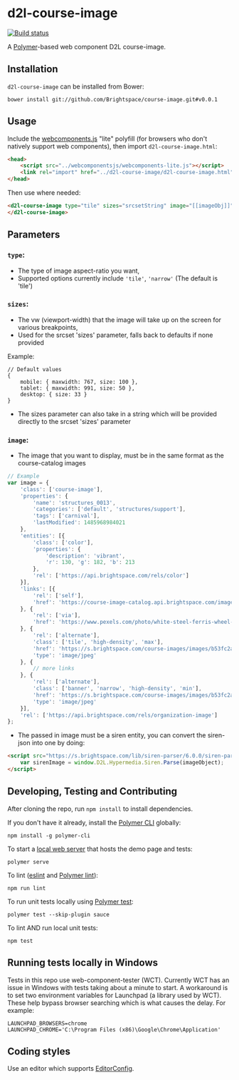 # d2l-course-image

[![Build status][ci-image]][ci-url]

A [Polymer](https://www.polymer-project.org)-based web component D2L course-image.

## Installation

`d2l-course-image` can be installed from Bower:

```shell
bower install git://github.com/Brightspace/course-image.git#v0.0.1
```

## Usage

Include the [webcomponents.js](http://webcomponents.org/polyfills/) "lite" polyfill (for browsers who don't natively support web components), then import `d2l-course-image.html`:

```html
<head>
	<script src="../webcomponentsjs/webcomponents-lite.js"></script>
	<link rel="import" href="../d2l-course-image/d2l-course-image.html">
</head>
```

Then use where needed:
<!---
```
<custom-element-demo>
  <template>
    <script src="../webcomponentsjs/webcomponents-lite.js"></script>
	<script src="https://s.brightspace.com/lib/siren-parser/6.0.0/siren-parser.js"></script>
    <link rel="import" href="d2l-course-image.html">
    <style>
      html {
        font-size: 20px;
      }
      body {
        letter-spacing: 0.01rem;
        font-size: 0.95rem;
        font-weight: 400;
        line-height: 1.4rem;
      }
    </style>
    <next-code-block></next-code-block>
	<script>
		var imageObject = {
			'class': ['course-image'],
			'properties': {
				'name': 'structures_0013',
				'categories': ['default', 'structures/support'],
				'tags': ['carnival'],
				'lastModified': 1485968984021
			},
			'entities': [{
				'class': ['color'],
				'properties': {
					'description': 'vibrant',
					'r': 130, 'g': 182, 'b': 213
				},
				'rel': ['https://api.brightspace.com/rels/color']
			}],
			'links': [{
				'rel': ['self'],
				'href': 'https://course-image-catalog.api.brightspace.com/images/b53fc2ae-0de4-41da-85ff-875372daeacc'
			}, {
				'rel': ['via'],
				'href': 'https://www.pexels.com/photo/white-steel-ferris-wheel-89505/'
			}, {
				'rel': ['alternate'],
				'class': ['tile', 'high-density', 'max'],
				'href': 'https://s.brightspace.com/course-images/images/b53fc2ae-0de4-41da-85ff-875372daeacc/tile-high-density-max-size.jpg',
				'type': 'image/jpeg'
			}, {
				'rel': ['alternate'],
				'class': ['banner', 'narrow', 'high-density', 'min'],
				'href': 'https://s.brightspace.com/course-images/images/b53fc2ae-0de4-41da-85ff-875372daeacc/banner-narrow-high-density-min-size.jpg',
				'type': 'image/jpeg'
			}],
			'rel': ['https://api.brightspace.com/rels/organization-image']
		};

		var sirenImage = window.D2L.Hypermedia.Siren.Parse(imageObject);
		document.body.querySelector('d2l-course-image').image = sirenImage;
	</script>
  </template>
</custom-element-demo>
```
-->
```html
<d2l-course-image type="tile" sizes="srcsetString" image="[[imageObj]]">
</d2l-course-image>
```

## Parameters

### `type`:
- The type of image aspect-ratio you want,
- Supported options currently include `'tile'`, `'narrow'` (The default is 'tile')

### `sizes`:
- The vw (viewport-width) that the image will take up on the screen for various breakpoints,
- Used for the srcset 'sizes' parameter, falls back to defaults if none provided

Example:

```
// Default values
{
	mobile: { maxwidth: 767, size: 100 },
	tablet: { maxwidth: 991, size: 50 },
	desktop: { size: 33 }
}
```

- The sizes parameter can also take in a string which will be provided directly to the srcset 'sizes' parameter

### `image`:
- The image that you want to display, must be in the same format as the course-catalog images

```js
// Example
var image = {
	'class': ['course-image'],
	'properties': {
		'name': 'structures_0013',
		'categories': ['default', 'structures/support'],
		'tags': ['carnival'],
		'lastModified': 1485968984021
	},
	'entities': [{
		'class': ['color'],
		'properties': {
			'description': 'vibrant',
			'r': 130, 'g': 182, 'b': 213
		},
		'rel': ['https://api.brightspace.com/rels/color']
	}],
	'links': [{
		'rel': ['self'],
		'href': 'https://course-image-catalog.api.brightspace.com/images/b53fc2ae-0de4-41da-85ff-875372daeacc'
	}, {
		'rel': ['via'],
		'href': 'https://www.pexels.com/photo/white-steel-ferris-wheel-89505/'
	}, {
		'rel': ['alternate'],
		'class': ['tile', 'high-density', 'max'],
		'href': 'https://s.brightspace.com/course-images/images/b53fc2ae-0de4-41da-85ff-875372daeacc/tile-high-density-max-size.jpg',
		'type': 'image/jpeg'
	}, {
		// more links
	}, {
		'rel': ['alternate'],
		'class': ['banner', 'narrow', 'high-density', 'min'],
		'href': 'https://s.brightspace.com/course-images/images/b53fc2ae-0de4-41da-85ff-875372daeacc/banner-narrow-high-density-min-size.jpg',
		'type': 'image/jpeg'
	}],
	'rel': ['https://api.brightspace.com/rels/organization-image']
};

```
- The passed in image must be a siren entity, you can convert the siren-json into one by doing:

```html
<script src="https://s.brightspace.com/lib/siren-parser/6.0.0/siren-parser.js">
	var sirenImage = window.D2L.Hypermedia.Siren.Parse(imageObject);
</script>
```

## Developing, Testing and Contributing

After cloning the repo, run `npm install` to install dependencies.

If you don't have it already, install the [Polymer CLI](https://www.polymer-project.org/2.0/docs/tools/polymer-cli) globally:

```shell
npm install -g polymer-cli
```

To start a [local web server](https://www.polymer-project.org/2.0/docs/tools/polymer-cli-commands#serve) that hosts the demo page and tests:

```shell
polymer serve
```

To lint ([eslint](http://eslint.org/) and [Polymer lint](https://www.polymer-project.org/2.0/docs/tools/polymer-cli-commands#lint)):

```shell
npm run lint
```

To run unit tests locally using [Polymer test](https://www.polymer-project.org/2.0/docs/tools/polymer-cli-commands#tests):

```shell
polymer test --skip-plugin sauce
```

To lint AND run local unit tests:

```shell
npm test
```

## Running tests locally in Windows

Tests in this repo use web-component-tester (WCT). Currently WCT has an issue in Windows with tests taking about a minute to start.  A workaround is to set two environment variables for Launchpad (a library used by WCT).  These help bypass browser searching which is what causes the delay.  For example:

```shell
LAUNCHPAD_BROWSERS=chrome
LAUNCHPAD_CHROME='C:\Program Files (x86)\Google\Chrome\Application'
```

## Coding styles

Use an editor which supports [EditorConfig](http://editorconfig.org).

[ci-url]: https://travis-ci.org/Brightspace/course-image
[ci-image]: https://travis-ci.org/Brightspace/course-image.svg?branch=master
